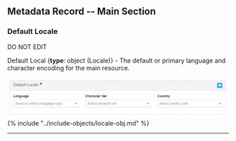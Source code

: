 ## Metadata Record -- Main Section
### Default Locale
DO NOT EDIT

<span class="md-element">Default Local</span> <i class="fa fa-asterisk required" title="Required"> </i> {**type**: object (<span class="md-panel">Locale</span>)} - The default or primary language and character encoding for the main resource.

![Locale Panel](/assets/reference/edit-objects/locale-default.png) 
{% include "../include-objects/locale-obj.md" %}

---